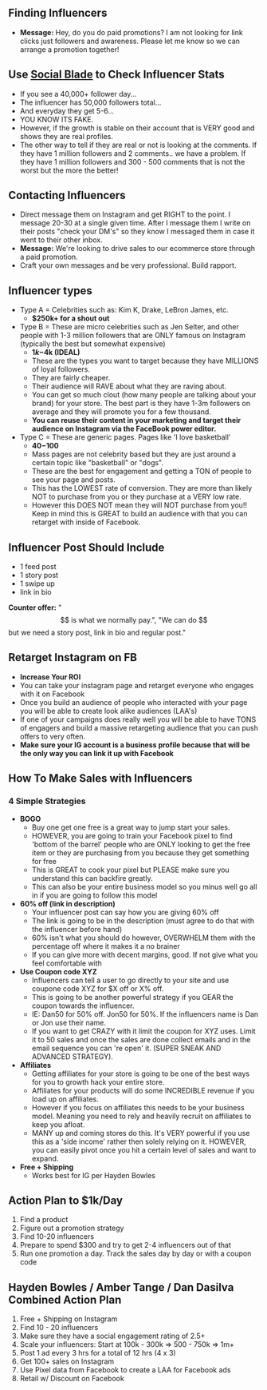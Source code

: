 ## Finding Influencers
* **Message:** Hey, do you do paid promotions? I am not looking for link clicks just followers and awareness. Please let me know so we can arrange a promotion together!

## Use [Social Blade](https://socialblade.com/) to Check Influencer Stats
* If you see a 40,000+ follower day...
* The influencer has 50,000 followers total...
* And everyday they get 5-6...
* YOU KNOW ITS FAKE.
* However, if the growth is stable on their account that is VERY good and shows they are real profiles.
* The other way to tell if they are real or not is looking at the comments. If they have 1 million followers and 2 comments.. we have a problem. If they have 1 million followers and 300 - 500 comments that is not the worst but the more the better!

## Contacting Influencers
* Direct message them on Instagram and get RIGHT to the point. I message 20-30 at a single given time. After I message them I write on their posts "check your DM's" so they know I messaged them in case it went to their other inbox.
* **Message:** We're looking to drive sales to our ecommerce store through a paid promotion.
* Craft your own messages and be very professional. Build rapport.

## Influencer types
* Type A = Celebrities such as: Kim K, Drake, LeBron James, etc.
  * **$250k+ for a shout out**
* Type B = These are micro celebrities such as Jen Selter, and other people with 1-3 million followers that are ONLY famous on Instagram (typically the best but somewhat expensive)
  * **$1k-$4k (IDEAL)**
  * These are the types you want to target because they have MILLIONS of loyal followers.
  * They are fairly cheaper.
  * Their audience will RAVE about what they are raving about.
  * You can get so much clout (how many people are talking about your brand) for your store. The best part is they have 1-3m followers on average and they will promote you for a few thousand.
  * **You can reuse their content in your marketing and target their audience on Instagram via the FaceBook power editor.**
* Type C = These are generic pages. Pages like 'I love basketball'
  * **$40-$100**
  * Mass pages are not celebrity based but they are just around a certain topic like "basketball" or "dogs".
  * These are the best for engagement and getting a TON of people to see your page and posts.
  * This has the LOWEST rate of conversion. They are more than likely NOT to purchase from you or they purchase at a VERY low rate.
  * However this DOES NOT mean they will NOT purchase from you!! Keep in mind this is GREAT to build an audience with that you can retarget with inside of Facebook.
  
## Influencer Post Should Include
* 1 feed post
* 1 story post
* 1 swipe up
* link in bio

**Counter offer:** "$$ is what we normally pay.", "We can do $$ but we need a story post, link in bio and regular post."

## Retarget Instagram on FB
* **Increase Your ROI**
* You can take your instagram page and retarget everyone who engages with it on Facebook
* Once you build an audience of people who interacted with your page you will be able to create look alike audiences (LAA's)
* If one of your campaigns does really well you will be able to have TONS of engagers and build a massive retargeting audience that you can push offers to very often.
* **Make sure your IG account is a business profile because that will be the only way you can link it up with Facebook**

## How To Make Sales with Influencers
### 4 Simple Strategies
* **BOGO**
  * Buy one get one free is a great way to jump start your sales.
  * HOWEVER, you are going to train your Facebook pixel to find 'bottom of the barrel' people who are ONLY looking to get the free item or they are purchasing from you because they get something for free
  * This is GREAT to cook your pixel but PLEASE make sure you understand this can backfire greatly.
  * This can also be your entire business model so you minus well go all in if you are going to follow this model
* **60% off (link in description)**
  * Your influencer post can say how you are giving 60% off
  * The link is going to be in the description (must agree to do that with the influencer before hand)
  * 60% isn't what you should do however, OVERWHELM them with the percentage off where it makes it a no brainer
  * If you can give more with decent margins, good. If not give what you feel comfortable with
* **Use Coupon code XYZ**
  * Influencers can tell a user to go directly to your site and use coupone code XYZ for $X off or X% off.
  * This is going to be another powerful strategy if you GEAR the coupon towards the influencer.
  * IE: Dan50 for 50% off. Jon50 for 50%. If the influencers name is Dan or Jon use their name.
  * If you want to get CRAZY with it limit the coupon for XYZ uses. Limit it to 50 sales and once the sales are done collect emails and in the email sequence you can 're open' it. (SUPER SNEAK AND ADVANCED STRATEGY).
* **Affiliates**
  * Getting affiliates for your store is going to be one of the best ways for you to growth hack your entire store.
  * Affiliates for your products will do some INCREDIBLE revenue if you load up on affiliates.
  * However if you focus on affiliates this needs to be your business model. Meaning you need to rely and heavily recruit on affiliates to keep you afloat.
  * MANY up and coming stores do this. It's VERY powerful if you use this as a 'side income' rather then solely relying on it. HOWEVER, you can easily pivot once you hit a certain level of sales and want to expand.
* **Free + Shipping**
  * Works best for IG per Hayden Bowles

## Action Plan to $1k/Day 
1. Find a product
2. Figure out a promotion strategy
3. Find 10-20 influencers
4. Prepare to spend $300 and try to get 2-4 influencers out of that
5. Run one promotion a day. Track the sales day by day or with a coupon code

## Hayden Bowles / Amber Tange / Dan Dasilva Combined Action Plan
1. Free + Shipping on Instagram
2. Find 10 - 20 influencers
3. Make sure they have a social engagement rating of 2.5+ 
4. Scale your influencers: Start at 100k - 300k => 500 - 750k => 1m+
5. Post 1 ad every 3 hrs for a total of 12 hrs (4 x 3)
6. Get 100+ sales on Instagram
7. Use Pixel data from Facebook to create a LAA for Facebook ads
8. Retail w/ Discount on Facebook
